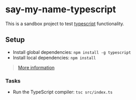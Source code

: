 # say-my-name-typescript

This is a sandbox project to test [typescript](http://www.typescriptlang.org/) functionality.

## Setup

- Install global dependencies: `npm install -g typescript`
- Install local dependencies: `npm install`

> [More information](http://www.typescriptlang.org/docs/tutorial.html)

### Tasks

- Run the TypeScript compiler: `tsc src/index.ts`